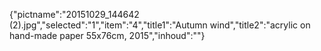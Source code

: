 {"pictname":"20151029_144642 (2).jpg","selected":"1","item":"4","title1":"Autumn wind","title2":"acrylic on hand-made paper 55x76cm, 2015","inhoud":""}